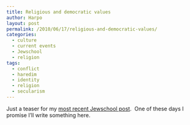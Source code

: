 ```yaml
---
title: Religious and democratic values
author: Harpo
layout: post
permalink: /2010/06/17/religious-and-democratic-values/
categories:
  - culture
  - current events
  - Jewschool
  - religion
tags:
  - conflict
  - haredim
  - identity
  - religion
  - secularism
---
```

Just a teaser for my <a href="http://jewschool.com/2010/06/17/23197/haredim-and-israel-compatible/" target="_blank">most recent Jewschool post</a>.  One of these days I promise I&#8217;ll write something here.